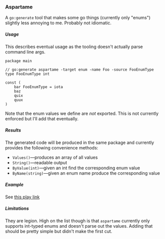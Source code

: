 ### Aspartame

A `go:generate` tool that makes some go things (currently only "enums") slightly less annoying to me. Probably not idiomatic.


##### Usage
This describes eventual usage as the tooling doesn't actually parse command line args.

	package main
	
	// go:generate aspartame -target enum -name Foo -source FooEnumType
	type FooEnumType int
	
	const (
		bar FooEnumType = iota
		baz
		quix
		quux
	)

Note that the enum values we define are _not_ exported. This is not currently enforced but I'll add that eventually.

##### Results
The generated code will be produced in the same package and currently provides the following convenience methods:

* `Values()`&mdash;produces an array of all values
* `String()`&mdash;readable output
* `ByValue(int)`&mdash;given an int find the corresponding enum value
* `ByName(string)`&mdash;given an enum name produce the corresponding value

##### Example
See [this play link](http://play.golang.org/p/LXUrNnEy0E)

##### Limitations
They are legion. High on the list though is that `aspartame` currently only supports int-typed enums and doesn't parse out the values. Adding that should be pretty simple but didn't make the first cut.
